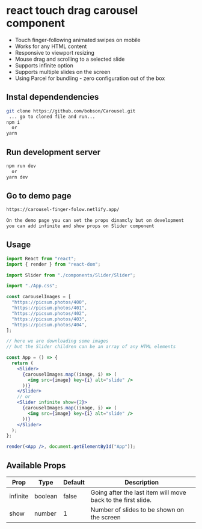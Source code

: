 # react touch drag carousel component

- Touch finger-following animated swipes on mobile
- Works for any HTML content
- Responsive to viewport resizing
- Mouse drag and scrolling to a selected slide
- Supports infinite option
- Supports multiple slides on the screen
- Using Parcel for bundling - zero configuration out of the box

## Instal dependendencies

```bash
git clone https://github.com/bobson/Carousel.git
 ... go to cloned file and run...
npm i
  or
yarn
```

## Run development server

```bash
npm run dev
  or
yarn dev
```

## Go to demo page

```bash
https://carousel-finger-folow.netlify.app/

On the demo page you can set the props dinamcly but on development
you can add infinite and show props on Slider component
```

## Usage

```jsx
import React from "react";
import { render } from "react-dom";

import Slider from "./components/Slider/Slider";

import "./App.css";

const carouselImages = [
  "https://picsum.photos/400",
  "https://picsum.photos/401",
  "https://picsum.photos/402",
  "https://picsum.photos/403",
  "https://picsum.photos/404",
];

// here we are downloading some images
// but the Slider children can be an array of any HTML elements

const App = () => {
  return (
    <Slider>
      {carouselImages.map((image, i) => (
        <img src={image} key={i} alt="slide" />
      ))}
    </Slider>
    // or
    <Slider infinite show={2}>
      {carouselImages.map((image, i) => (
        <img src={image} key={i} alt="slide" />
      ))}
    </Slider>
  );
};

render(<App />, document.getElementById("App"));
```

## Available Props

| Prop     | Type    | Default | Description                                                  |
| -------- | ------- | ------- | ------------------------------------------------------------ |
| infinite | boolean | false   | Going after the last item will move back to the first slide. |
| show     | number  | 1       | Number of slides to be shown on the screen                   |
